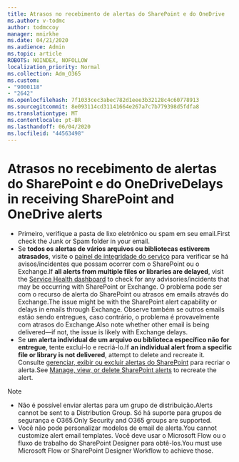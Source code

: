 ```yaml
---
title: Atrasos no recebimento de alertas do SharePoint e do OneDrive
ms.author: v-todmc
author: todmccoy
manager: mnirkhe
ms.date: 04/21/2020
ms.audience: Admin
ms.topic: article
ROBOTS: NOINDEX, NOFOLLOW
localization_priority: Normal
ms.collection: Adm_O365
ms.custom:
- "9000118"
- "2642"
ms.openlocfilehash: 7f1033cec3abec782d1eee3b32128c4c60778913
ms.sourcegitcommit: 8e093114cd31141664e267a7c7b779398d5fdfa8
ms.translationtype: MT
ms.contentlocale: pt-BR
ms.lasthandoff: 06/04/2020
ms.locfileid: "44563498"
---
```

# <a name="delays-in-receiving-sharepoint-and-onedrive-alerts"></a><span data-ttu-id="b44b0-102">Atrasos no recebimento de alertas do SharePoint e do OneDrive</span><span class="sxs-lookup"><span data-stu-id="b44b0-102">Delays in receiving SharePoint and OneDrive alerts</span></span>

- <span data-ttu-id="b44b0-103">Primeiro, verifique a pasta de lixo eletrônico ou spam em seu email.</span><span class="sxs-lookup"><span data-stu-id="b44b0-103">First check the Junk or Spam folder in your email.</span></span>
- <span data-ttu-id="b44b0-104">Se **todos os alertas de vários arquivos ou bibliotecas estiverem atrasados**, visite o [painel de integridade do serviço](https://portal.office.com/adminportal/home?ref=/servicehealth) para verificar se há avisos/incidentes que possam ocorrer com o SharePoint ou o Exchange.</span><span class="sxs-lookup"><span data-stu-id="b44b0-104">If **all alerts from multiple files or libraries are delayed**, visit the [Service Health dashboard](https://portal.office.com/adminportal/home?ref=/servicehealth) to check for any advisories/incidents that may be occurring with SharePoint or Exchange.</span></span> <span data-ttu-id="b44b0-105">O problema pode ser com o recurso de alerta do SharePoint ou atrasos em emails através do Exchange.</span><span class="sxs-lookup"><span data-stu-id="b44b0-105">The issue might be with the SharePoint alert capability or delays in emails through Exchange.</span></span> <span data-ttu-id="b44b0-106">Observe também se outros emails estão sendo entregues, caso contrário, o problema é provavelmente com atrasos do Exchange.</span><span class="sxs-lookup"><span data-stu-id="b44b0-106">Also note whether other email is being delivered—if not, the issue is likely with Exchange delays.</span></span>
- <span data-ttu-id="b44b0-107">Se **um alerta individual de um arquivo ou biblioteca específico não for entregue**, tente excluí-lo e recriá-lo.</span><span class="sxs-lookup"><span data-stu-id="b44b0-107">If **an individual alert from a specific file or library is not delivered**, attempt to delete and recreate it.</span></span> <span data-ttu-id="b44b0-108">Consulte [gerenciar, exibir ou excluir alertas do SharePoint](https://support.microsoft.com/office/99dfb19c-9a90-4a8c-aba1-aa8c8afb0de2) para recriar o alerta.</span><span class="sxs-lookup"><span data-stu-id="b44b0-108">See [Manage, view, or delete SharePoint alerts](https://support.microsoft.com/office/99dfb19c-9a90-4a8c-aba1-aa8c8afb0de2) to recreate the alert.</span></span>

> [!NOTE]
> - <span data-ttu-id="b44b0-109">Não é possível enviar alertas para um grupo de distribuição.</span><span class="sxs-lookup"><span data-stu-id="b44b0-109">Alerts cannot be sent to a Distribution Group.</span></span> <span data-ttu-id="b44b0-110">Só há suporte para grupos de segurança e O365.</span><span class="sxs-lookup"><span data-stu-id="b44b0-110">Only Security and O365 groups are supported.</span></span>
> - <span data-ttu-id="b44b0-111">Você não pode personalizar modelos de email de alerta.</span><span class="sxs-lookup"><span data-stu-id="b44b0-111">You cannot customize alert email templates.</span></span> <span data-ttu-id="b44b0-112">Você deve usar o Microsoft Flow ou o fluxo de trabalho do SharePoint Designer para obtê-los.</span><span class="sxs-lookup"><span data-stu-id="b44b0-112">You must use Microsoft Flow or SharePoint Designer Workflow to achieve those.</span></span>
